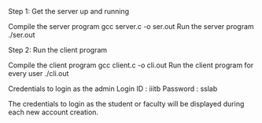 Step 1: Get the server up and running

Compile the server program
    gcc server.c -o ser.out 
Run the server program
    ./ser.out


    
Step 2: Run the client program

Compile the client program
    gcc client.c -o cli.out
Run the client program for every user
    ./cli.out

    
Credentials to login as the admin
Login ID : iiitb
Password : sslab


The credentials to login as the student or faculty will be displayed during each new  account creation.

